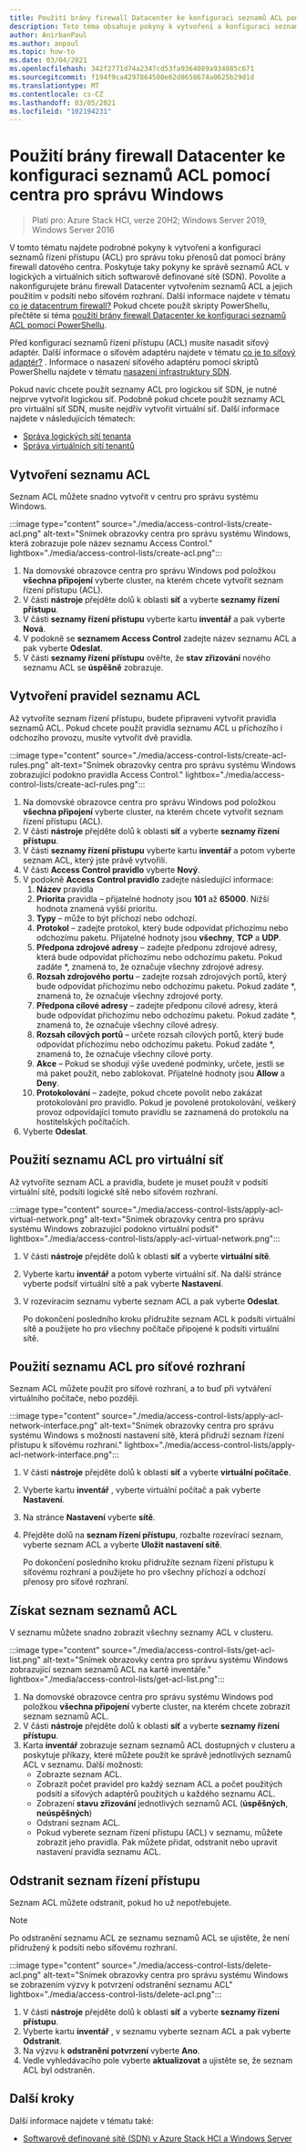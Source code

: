 ```yaml
---
title: Použití brány firewall Datacenter ke konfiguraci seznamů ACL pomocí centra pro správu Windows
description: Toto téma obsahuje pokyny k vytvoření a konfiguraci seznamů řízení přístupu (ACL) pro správu toku dat pomocí brány firewall Datacenter a seznamů ACL v logických a virtuálních sítích softwarově definované sítě (SDN).
author: AnirbanPaul
ms.author: anpaul
ms.topic: how-to
ms.date: 03/04/2021
ms.openlocfilehash: 342f2771d74a2347cd53fa9364089a934885c671
ms.sourcegitcommit: f194f9ca4297864500e62d8658674a0625b29d1d
ms.translationtype: MT
ms.contentlocale: cs-CZ
ms.lasthandoff: 03/05/2021
ms.locfileid: "102194231"
---
```

# <a name="use-datacenter-firewall-to-configure-acls-with-windows-admin-center"></a>Použití brány firewall Datacenter ke konfiguraci seznamů ACL pomocí centra pro správu Windows

>Platí pro: Azure Stack HCI, verze 20H2; Windows Server 2019, Windows Server 2016

V tomto tématu najdete podrobné pokyny k vytvoření a konfiguraci seznamů řízení přístupu (ACL) pro správu toku přenosů dat pomocí brány firewall datového centra. Poskytuje taky pokyny ke správě seznamů ACL v logických a virtuálních sítích softwarově definované sítě (SDN). Povolíte a nakonfigurujete bránu firewall Datacenter vytvořením seznamů ACL a jejich použitím v podsíti nebo síťovém rozhraní. Další informace najdete v tématu [co je datacentrum firewall?](../concepts/datacenter-firewall-overview.md) Pokud chcete použít skripty PowerShellu, přečtěte si téma [použití brány firewall Datacenter ke konfiguraci seznamů ACL pomocí PowerShellu](use-datacenter-firewall-powershell.md).

Před konfigurací seznamů řízení přístupu (ACL) musíte nasadit síťový adaptér. Další informace o síťovém adaptéru najdete v tématu [co je to síťový adaptér?](../concepts/network-controller-overview.md) . Informace o nasazení síťového adaptéru pomocí skriptů PowerShellu najdete v tématu [nasazení infrastruktury SDN](sdn-express.md).

Pokud navíc chcete použít seznamy ACL pro logickou síť SDN, je nutné nejprve vytvořit logickou síť. Podobně pokud chcete použít seznamy ACL pro virtuální síť SDN, musíte nejdřív vytvořit virtuální síť. Další informace najdete v následujících tématech:
- [Správa logických sítí tenanta](tenant-logical-networks.md)
- [Správa virtuálních sítí tenantů](tenant-virtual-networks.md)

## <a name="create-an-acl"></a>Vytvoření seznamu ACL
Seznam ACL můžete snadno vytvořit v centru pro správu systému Windows.

:::image type="content" source="./media/access-control-lists/create-acl.png" alt-text="Snímek obrazovky centra pro správu systému Windows, která zobrazuje pole název seznamu Access Control." lightbox="./media/access-control-lists/create-acl.png":::

1. Na domovské obrazovce centra pro správu Windows pod položkou **všechna připojení** vyberte cluster, na kterém chcete vytvořit seznam řízení přístupu (ACL).
1. V části **nástroje** přejděte dolů k oblasti **síť** a vyberte **seznamy řízení přístupu**.
1. V části **seznamy řízení přístupu** vyberte kartu **inventář** a pak vyberte **Nová**.
1. V podokně se **seznamem Access Control** zadejte název seznamu ACL a pak vyberte **Odeslat**.
1. V části **seznamy řízení přístupu** ověřte, že **stav zřizování** nového seznamu ACL se **úspěšně** zobrazuje.

## <a name="create-acl-rules"></a>Vytvoření pravidel seznamu ACL
Až vytvoříte seznam řízení přístupu, budete připraveni vytvořit pravidla seznamů ACL. Pokud chcete použít pravidla seznamu ACL u příchozího i odchozího provozu, musíte vytvořit dvě pravidla.

:::image type="content" source="./media/access-control-lists/create-acl-rules.png" alt-text="Snímek obrazovky centra pro správu systému Windows zobrazující podokno pravidla Access Control." lightbox="./media/access-control-lists/create-acl-rules.png":::

1. Na domovské obrazovce centra pro správu Windows pod položkou **všechna připojení** vyberte cluster, na kterém chcete vytvořit seznam řízení přístupu (ACL).
1. V části **nástroje** přejděte dolů k oblasti **síť** a vyberte **seznamy řízení přístupu**.
1. V části **seznamy řízení přístupu** vyberte kartu **inventář** a potom vyberte seznam ACL, který jste právě vytvořili.
1. V části **Access Control pravidlo** vyberte **Nový**.
1. V podokně **Access Control pravidlo** zadejte následující informace:
    1. **Název** pravidla
    1. **Priorita** pravidla – přijatelné hodnoty jsou **101** až **65000**. Nižší hodnota znamená vyšší prioritu.
    1. **Typy** – může to být příchozí nebo odchozí.
    1. **Protokol** – zadejte protokol, který bude odpovídat příchozímu nebo odchozímu paketu. Přijatelné hodnoty jsou **všechny**, **TCP** a **UDP**.
    1. **Předpona zdrojové adresy** – zadejte předponu zdrojové adresy, která bude odpovídat příchozímu nebo odchozímu paketu. Pokud zadáte *, znamená to, že označuje všechny zdrojové adresy.
    1. **Rozsah zdrojového portu** – zadejte rozsah zdrojových portů, který bude odpovídat příchozímu nebo odchozímu paketu. Pokud zadáte *, znamená to, že označuje všechny zdrojové porty.
    1. **Předpona cílové adresy** – zadejte předponu cílové adresy, která bude odpovídat příchozímu nebo odchozímu paketu. Pokud zadáte *, znamená to, že označuje všechny cílové adresy.
    1. **Rozsah cílových portů** – určete rozsah cílových portů, který bude odpovídat příchozímu nebo odchozímu paketu. Pokud zadáte *, znamená to, že označuje všechny cílové porty.
    1. **Akce** – Pokud se shodují výše uvedené podmínky, určete, jestli se má paket použít, nebo zablokovat. Přijatelné hodnoty jsou **Allow** a **Deny**.
    1. **Protokolování** – zadejte, pokud chcete povolit nebo zakázat protokolování pro pravidlo. Pokud je povolené protokolování, veškerý provoz odpovídající tomuto pravidlu se zaznamená do protokolu na hostitelských počítačích.
1. Vyberte **Odeslat**.

## <a name="apply-an-acl-to-a-virtual-network"></a>Použití seznamu ACL pro virtuální síť
Až vytvoříte seznam ACL a pravidla, budete je muset použít v podsíti virtuální sítě, podsíti logické sítě nebo síťovém rozhraní.

:::image type="content" source="./media/access-control-lists/apply-acl-virtual-network.png" alt-text="Snímek obrazovky centra pro správu systému Windows zobrazující podokno virtuální podsíť" lightbox="./media/access-control-lists/apply-acl-virtual-network.png":::

1. V části **nástroje** přejděte dolů k oblasti **síť** a vyberte **virtuální sítě**.
1. Vyberte kartu **inventář** a potom vyberte virtuální síť. Na další stránce vyberte podsíť virtuální sítě a pak vyberte **Nastavení**.
1. V rozevíracím seznamu vyberte seznam ACL a pak vyberte **Odeslat**.

    Po dokončení posledního kroku přidružíte seznam ACL k podsíti virtuální sítě a použijete ho pro všechny počítače připojené k podsíti virtuální sítě.

## <a name="apply-an-acl-to-a-network-interface"></a>Použití seznamu ACL pro síťové rozhraní
Seznam ACL můžete použít pro síťové rozhraní, a to buď při vytváření virtuálního počítače, nebo později.

:::image type="content" source="./media/access-control-lists/apply-acl-network-interface.png" alt-text="Snímek obrazovky centra pro správu systému Windows s možností nastavení sítě, která přidruží seznam řízení přístupu k síťovému rozhraní." lightbox="./media/access-control-lists/apply-acl-network-interface.png":::

1. V části **nástroje** přejděte dolů k oblasti **síť** a vyberte **virtuální počítače**.
1. Vyberte kartu **inventář** , vyberte virtuální počítač a pak vyberte **Nastavení**.
1. Na stránce **Nastavení** vyberte **sítě**.
1. Přejděte dolů na **seznam řízení přístupu**, rozbalte rozevírací seznam, vyberte seznam ACL a vyberte **Uložit nastavení sítě**.

    Po dokončení posledního kroku přidružíte seznam řízení přístupu k síťovému rozhraní a použijete ho pro všechny příchozí a odchozí přenosy pro síťové rozhraní.

## <a name="get-a-list-of-acls"></a>Získat seznam seznamů ACL
V seznamu můžete snadno zobrazit všechny seznamy ACL v clusteru.

:::image type="content" source="./media/access-control-lists/get-acl-list.png" alt-text="Snímek obrazovky centra pro správu systému Windows zobrazující seznam seznamů ACL na kartě inventáře." lightbox="./media/access-control-lists/get-acl-list.png":::

1. Na domovské obrazovce centra pro správu systému Windows pod položkou **všechna připojení** vyberte cluster, na kterém chcete zobrazit seznam seznamů ACL.
1. V části **nástroje** přejděte dolů k oblasti **síť** a vyberte **seznamy řízení přístupu**.
1. Karta **inventář** zobrazuje seznam seznamů ACL dostupných v clusteru a poskytuje příkazy, které můžete použít ke správě jednotlivých seznamů ACL v seznamu. Další možnosti:
    - Zobrazte seznam ACL.
    - Zobrazit počet pravidel pro každý seznam ACL a počet použitých podsítí a síťových adaptérů použitých u každého seznamu ACL.
    - Zobrazení **stavu zřizování** jednotlivých seznamů ACL (**úspěšných**, **neúspěšných**)
    - Odstraní seznam ACL.
    - Pokud vyberete seznam řízení přístupu (ACL) v seznamu, můžete zobrazit jeho pravidla. Pak můžete přidat, odstranit nebo upravit nastavení pravidla seznamu ACL.

## <a name="delete-an-acl"></a>Odstranit seznam řízení přístupu
Seznam ACL můžete odstranit, pokud ho už nepotřebujete.

>[!NOTE]
> Po odstranění seznamu ACL ze seznamu seznamů ACL se ujistěte, že není přidružený k podsíti nebo síťovému rozhraní.

:::image type="content" source="./media/access-control-lists/delete-acl.png" alt-text="Snímek obrazovky centra pro správu systému Windows se zobrazením výzvy k potvrzení odstranění seznamu ACL" lightbox="./media/access-control-lists/delete-acl.png":::

1. V části **nástroje** přejděte dolů k oblasti **síť** a vyberte **seznamy řízení přístupu**.
1. Vyberte kartu **inventář** , v seznamu vyberte seznam ACL a pak vyberte **Odstranit**.
1. Na výzvu k **odstranění potvrzení** vyberte **Ano**.
1. Vedle vyhledávacího pole vyberte **aktualizovat** a ujistěte se, že seznam ACL byl odstraněn.

## <a name="next-steps"></a>Další kroky
Další informace najdete v tématu také:
- [Softwarově definované sítě (SDN) v Azure Stack HCI a Windows Server](../concepts/software-defined-networking.md)
